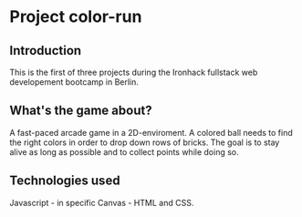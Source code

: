 # Project color-run
## Introduction
This is the first of three projects during the Ironhack fullstack web developement bootcamp in Berlin.
## What's the game about?
A fast-paced arcade game in a 2D-enviroment. A colored ball needs to find the right colors in order to drop down rows of bricks. The goal is to stay alive as long as possible and to collect points while doing so.
## Technologies used
Javascript - in specific Canvas - HTML and CSS.
